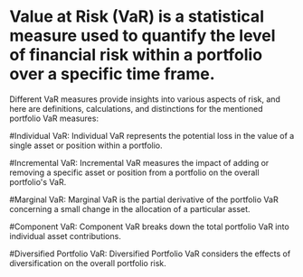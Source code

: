 # Value at Risk (VaR) is a statistical measure used to quantify the level of financial risk within a portfolio over a specific time frame. 
Different VaR measures provide insights into various aspects of risk, and here are definitions, calculations, and distinctions for the mentioned portfolio VaR measures:

#Individual VaR:
Individual VaR represents the potential loss in the value of a single asset or position within a portfolio.

#Incremental VaR:
Incremental VaR measures the impact of adding or removing a specific asset or position from a portfolio on the overall portfolio's VaR.

#Marginal VaR:
Marginal VaR is the partial derivative of the portfolio VaR concerning a small change in the allocation of a particular asset.

#Component VaR:
Component VaR breaks down the total portfolio VaR into individual asset contributions.

#Diversified Portfolio VaR:
Diversified Portfolio VaR considers the effects of diversification on the overall portfolio risk.

